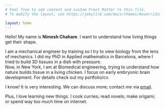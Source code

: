 ```yaml
---
# Feel free to add content and custom Front Matter to this file.
# To modify the layout, see https://jekyllrb.com/docs/themes/#overriding-theme-defaults

layout: home
---
```


Hello! My name is <b>Nimesh Chahare</b>. I want to understand how living things get their shape. 

I am a mechanical engineer by training so I try to view biology from the lens of mechanics. I did my PhD in Applied mathematics in Barcelona, where I tried to build 3D tissues in a dish with pressure.<br> Now, in New York, I am at Biomedical engineering, trying to understand how nature builds tissue in a living chicken. I focus on early embryonic brain development. For details check out my portfolio/cv. 

I know! It is very interesting. We can discuss more; contact me via [email](mailto:nimesh.c@columbia.edu).

Plus, I love learning new things. I cook curries; read novels; make origami;<br> or spend way too much time on internet.